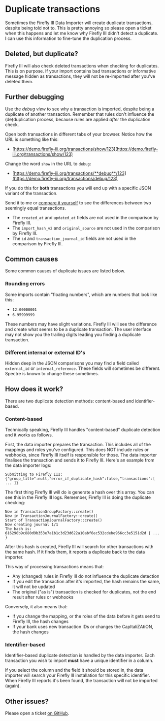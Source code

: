 # Duplicate transactions

Sometimes the Firefly III Data Importer will create duplicate transactions, despite being told not to. This is pretty annoying so please open a ticket when this happens and let me know why Firefly III didn't detect a duplicate. I can use this information to fine-tune the duplication process.

## Deleted, but duplicate?

Firefly III will also check deleted transactions when checking for duplicates. This is on purpose. If your import contains bad transactions or informative message hidden as transactions, they will not be re-imported after you've deleted them.

## Further debugging

Use the *debug view* to see why a transaction is imported, despite being a duplicate of another transaction. Remember that rules don't influence the (de)duplication process, because rules are applied *after* the duplication check.

Open both transactions in different tabs of your browser. Notice how the URL is something like this:

* [https://demo.firefly-iii.org/transactions/show/123](https://demo.firefly-iii.org/transactions/show/123)

Change the word `show` in the URL to `debug`:

* [https://demo.firefly-iii.org/transactions/**debug**/123](https://demo.firefly-iii.org/transactions/debug/123)

If you do this for **both** transactions you will end up with a specific JSON variant of the transaction.

Send it to me or [compare it yourself](https://jsoncompare.org/) to see the differences between two seemingly equal transactions.

- The `created_at` and `updated_at` fields are not used in the comparison by Firefly III.
- The `import_hash_v2` and `original_source` are not used in the comparison by Firefly III.
- The `id` and `transaction_journal_id` fields are not used in the comparison by Firefly III.

## Common causes

Some common causes of duplicate issues are listed below.

### Rounding errors

Some imports contain "floating numbers", which are numbers that look like this:

- `12.00000001`
- `6.95999999`

These numbers may have slight variations. Firefly III will see the difference and create what seems to be a duplicate transaction. The user interface may not show you the trailing digits leading you finding a duplicate transaction.

### Different internal or external ID's

Hidden deep in the JSON comparisons you may find a field called `external_id` or `internal_reference`. These fields will sometimes be different. Spectre is known to change these sometimes.

## How does it work?

There are two duplicate detection methods: content-based and identifier-based.

### Content-based

Technically speaking, Firefly III handles "content-based" duplicate detection and it works as follows.

First, the data importer prepares the transaction. This includes all of the mappings and roles you've configured. This does NOT include rules or webhooks, since Firefly III itself is responsible for those. The data importer finalises the transaction and sends it to Firefly III. Here's an example from the data importer logs:

```
Submitting to Firefly III: {"group_title":null,"error_if_duplicate_hash":false,"transactions":[ ... ]} 
```

The first thing Firefly III will do is generate a hash over this array. You can see this in the Firefly III logs. Remember, Firefly III is doing the duplicate checking:

```
Now in TransactionGroupFactory::create()  
Now in TransactionJournalFactory::create()  
Start of TransactionJournalFactory::create()  
Now creating journal 1/1  
The hash is: 616290b9c880d9b353e7a1b1c3d23d622a10abf6ec532cdebe966cc3e5151d2d { ... }
```

After this hash is created, Firefly III will search for other transactions with the same hash. If it finds them, it reports a duplicate back to the data importer.

This way of processing transactions means that:

- Any (changed) rules in Firefly III do not influence the duplicate detection
- If you edit the transaction after it's imported, the hash remains the same, it will not be updated
- The original ("as is") transaction is checked for duplicates, not the end result after rules or webhooks

Conversely, it also means that:

- If you change the mapping, or the roles of the data before it gets send to Firefly III, the hash changes
- If your bank uses new transaction IDs or changes the CapItaliZAtiON, the hash changes

### Identifier-based

Identifier-based duplicate detection is handled by the data importer. Each transaction you wish to import **must** have a unique identifier in a column.

If you select the column and the field it should be stored in, the data importer will search your Firefly III installation for this specific identifier. When Firefly III reports it's been found, the transaction will not be imported (again).

## Other issues?

Please open a ticket [on GitHub](https://github.com/firefly-iii/firefly-iii/).
